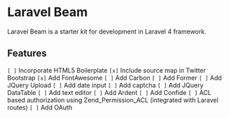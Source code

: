 # Laravel Beam

Laravel Beam is a starter kit for development in Laravel 4 framework.

## Features

`[ ]` Incorporate HTML5 Boilerplate
`[x]` Include source map in Twitter Bootstrap
`[x]` Add FontAwesome
`[ ]` Add Carbon
`[ ]` Add Former
`[ ]` Add JQuery Upload
`[ ]` Add date input
`[ ]` Add captcha
`[ ]` Add JQuery DataTable
`[ ]` Add text editor
`[ ]` Add Ardent
`[ ]` Add Confide
`[ ]` ACL based authorization using Zend_Permission_ACL (integrated with Laravel routes)
`[ ]` Add OAuth
